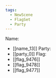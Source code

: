 ```yaml
---
tags:
  - NewScene
  - FlagSet
  - Party
---
```

Name:
- [[name_13]]
Party:
- [[party_0]]
Flag:
- [[flag_9476]]
- [[flag_9478]]
- [[flag_9477]]
